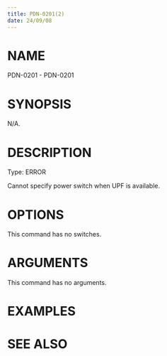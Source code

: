 ```yaml
---
title: PDN-0201(2)
date: 24/09/08
---
```


# NAME

PDN-0201 - PDN-0201

# SYNOPSIS

N/A.

# DESCRIPTION

Type: ERROR

Cannot specify power switch when UPF is available.

# OPTIONS

This command has no switches.

# ARGUMENTS

This command has no arguments.

# EXAMPLES

# SEE ALSO
